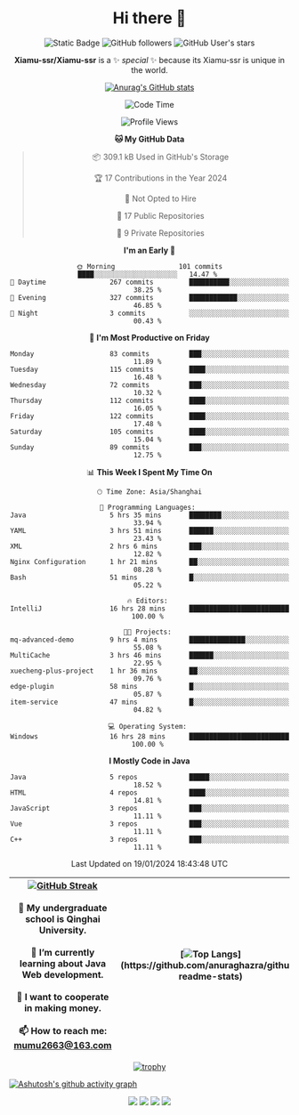 
<!--

Here are some ideas to get you started:

- 🔭 I’m currently working on ...
- 🌱 I’m currently learning ...
- 👯 I’m looking to collaborate on ...
- 🤔 I’m looking for help with ...
- 💬 Ask me about ...
- 📫 How to reach me: ...
- 😄 Pronouns: ...
- ⚡ Fun fact: ...
-->

<div align=center>
  <div>
    
  # Hi there 👋
  ![Static Badge](https://img.shields.io/badge/build-pass-green)
  ![GitHub followers](https://img.shields.io/github/followers/Xiamu-ssr)
  ![GitHub User's stars](https://img.shields.io/github/stars/Xiamu-ssr)

  **Xiamu-ssr/Xiamu-ssr** is a ✨ _special_ ✨ because its Xiamu-ssr is unique in the world.
  </div>
</div>

<div align="center">

  [![Anurag's GitHub stats](https://github-readme-stats.vercel.app/api?username=Xiamu-ssr&count_private=true&show_icons=true&theme=ambient_gradient)](https://github.com/anuraghazra/github-readme-stats)

  <!--START_SECTION:waka-->
![Code Time](http://img.shields.io/badge/Code%20Time-223%20hrs%206%20mins-blue)

![Profile Views](http://img.shields.io/badge/Profile%20Views-1-blue)

**🐱 My GitHub Data** 

> 📦 309.1 kB Used in GitHub's Storage 
 > 
> 🏆 17 Contributions in the Year 2024
 > 
> 🚫 Not Opted to Hire
 > 
> 📜 17 Public Repositories 
 > 
> 🔑 9 Private Repositories 
 > 
**I'm an Early 🐤** 

```text
🌞 Morning                101 commits         ████░░░░░░░░░░░░░░░░░░░░░   14.47 % 
🌆 Daytime                267 commits         ██████████░░░░░░░░░░░░░░░   38.25 % 
🌃 Evening                327 commits         ████████████░░░░░░░░░░░░░   46.85 % 
🌙 Night                  3 commits           ░░░░░░░░░░░░░░░░░░░░░░░░░   00.43 % 
```
📅 **I'm Most Productive on Friday** 

```text
Monday                   83 commits          ███░░░░░░░░░░░░░░░░░░░░░░   11.89 % 
Tuesday                  115 commits         ████░░░░░░░░░░░░░░░░░░░░░   16.48 % 
Wednesday                72 commits          ███░░░░░░░░░░░░░░░░░░░░░░   10.32 % 
Thursday                 112 commits         ████░░░░░░░░░░░░░░░░░░░░░   16.05 % 
Friday                   122 commits         ████░░░░░░░░░░░░░░░░░░░░░   17.48 % 
Saturday                 105 commits         ████░░░░░░░░░░░░░░░░░░░░░   15.04 % 
Sunday                   89 commits          ███░░░░░░░░░░░░░░░░░░░░░░   12.75 % 
```


📊 **This Week I Spent My Time On** 

```text
🕑︎ Time Zone: Asia/Shanghai

💬 Programming Languages: 
Java                     5 hrs 35 mins       ████████░░░░░░░░░░░░░░░░░   33.94 % 
YAML                     3 hrs 51 mins       ██████░░░░░░░░░░░░░░░░░░░   23.43 % 
XML                      2 hrs 6 mins        ███░░░░░░░░░░░░░░░░░░░░░░   12.82 % 
Nginx Configuration      1 hr 21 mins        ██░░░░░░░░░░░░░░░░░░░░░░░   08.28 % 
Bash                     51 mins             █░░░░░░░░░░░░░░░░░░░░░░░░   05.22 % 

🔥 Editors: 
IntelliJ                 16 hrs 28 mins      █████████████████████████   100.00 % 

🐱‍💻 Projects: 
mq-advanced-demo         9 hrs 4 mins        ██████████████░░░░░░░░░░░   55.08 % 
MultiCache               3 hrs 46 mins       ██████░░░░░░░░░░░░░░░░░░░   22.95 % 
xuecheng-plus-project    1 hr 36 mins        ██░░░░░░░░░░░░░░░░░░░░░░░   09.76 % 
edge-plugin              58 mins             █░░░░░░░░░░░░░░░░░░░░░░░░   05.87 % 
item-service             47 mins             █░░░░░░░░░░░░░░░░░░░░░░░░   04.82 % 

💻 Operating System: 
Windows                  16 hrs 28 mins      █████████████████████████   100.00 % 
```

**I Mostly Code in Java** 

```text
Java                     5 repos             █████░░░░░░░░░░░░░░░░░░░░   18.52 % 
HTML                     4 repos             ████░░░░░░░░░░░░░░░░░░░░░   14.81 % 
JavaScript               3 repos             ███░░░░░░░░░░░░░░░░░░░░░░   11.11 % 
Vue                      3 repos             ███░░░░░░░░░░░░░░░░░░░░░░   11.11 % 
C++                      3 repos             ███░░░░░░░░░░░░░░░░░░░░░░   11.11 % 
```




 Last Updated on 19/01/2024 18:43:48 UTC
<!--END_SECTION:waka-->

</div>


<div align="center">

| [![GitHub Streak](https://streak-stats.demolab.com?user=Xiamu-ssr&theme=blood)](https://git.io/streak-stats) <br/><br/> 🔭 My undergraduate school is Qinghai University. <br/><br/> 🌱 I’m currently learning about Java Web development. <br/><br> 👯 I want to cooperate in making money. <br/><br/> 📫 How to reach me: mumu2663@163.com | [![Top Langs](https://github-readme-stats.vercel.app/api/top-langs/?username=Xiamu-ssr&layout=donut&langs_count=16&text_color=000&icon_color=fff&theme=graywhite")](https://github.com/anuraghazra/github-readme-stats) |
| ----- | --- |
  
</div>

<!--

[![Readme Card](https://github-readme-stats.vercel.app/api/pin/?username=Xiamu-ssr&repo=OMP-DFSG&theme=graywhite)](https://github.com/anuraghazra/github-readme-stats)

-->

<div align="center">

[![trophy](https://github-profile-trophy.vercel.app/?username=Xiamu-ssr&row=1&theme=onedark)](https://github.com/ryo-ma/github-profile-trophy)
  
</div>

[![Ashutosh's github activity graph](https://github-readme-activity-graph.vercel.app/graph?username=Xiamu-ssr&theme=react)](https://github.com/ashutosh00710/github-readme-activity-graph)

<div align="center">

[![](https://stats.justsong.cn/api/leetcode/?username=xiamusss&cn=true&theme=vue)](https://leetcode.cn/u/xiamusss/)
[![](https://stats.justsong.cn/api/zhihu?username=1138882663&theme=vue)](https://www.zhihu.com/people/1138882663)
[![](https://stats.justsong.cn/api/bilibili/?id=1398826277&theme=vue)](https://space.bilibili.com/1398826277)
[![](https://stats.justsong.cn/api/csdn?id=m0_51390969&theme=vue)](https://blog.csdn.net/m0_51390969)
  
</div>





